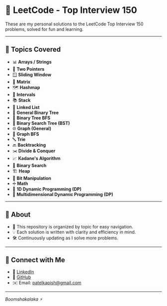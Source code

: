 # 🚀 LeetCode - Top Interview 150

These are my personal solutions to the LeetCode Top Interview 150 problems, solved for fun and learning.

---

## 📂 Topics Covered

- 📊 **Arrays / Strings**  
- 🔄 **Two Pointers**  
- 🪟 **Sliding Window**  
- 🧩 **Matrix**  
- 🗺️ **Hashmap**  
- 📆 **Intervals**  
- 📚 **Stack**  
- 🔗 **Linked List**  
- 🌳 **General Binary Tree**  
- 🌿 **Binary Tree BFS**  
- 🌲 **Binary Search Tree (BST)**  
- 🌐 **Graph (General)**  
- 🔎 **Graph BFS**  
- 🔤 **Trie**  
- 🔙 **Backtracking**  
- ✂️ **Divide & Conquer**  
- 📈 **Kadane's Algorithm**  
- 🧐 **Binary Search**  
- 🏗️ **Heap**  
- 🔢 **Bit Manipulation**  
- ➗ **Math**  
- 📏 **1D Dynamic Programming (DP)**  
- 🧮 **Multidimensional Dynamic Programming (DP)**  

---

## 📌 About

- 🚀 This repository is organized by topic for easy navigation.  
- 💡 Each solution is written with clarity and efficiency in mind.  
- 🛠️ Continuously updating as I solve more problems.  

---

## 🔗 Connect with Me

- 💼 [LinkedIn](https://www.linkedin.com/in/kapish-patel-6386ab2aa/)  
- 🐙 [GitHub](https://github.com/KapishDev)  
- ✉️ Email: patelkapish@gmail.com  

---

*Boomshakalaka ⚡*



